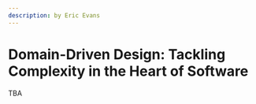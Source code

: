 ```yaml
---
description: by Eric Evans
---
```


# Domain-Driven Design: Tackling Complexity in the Heart of Software

TBA
